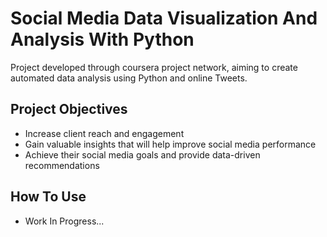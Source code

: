 # Social Media Data Visualization And Analysis With Python

Project developed through coursera project network, aiming to create automated data analysis using Python and online Tweets.

## Project Objectives

* Increase client reach and engagement
* Gain valuable insights that will help improve social media performance
* Achieve their social media goals and provide data-driven recommendations

## How To Use

* Work In Progress...

